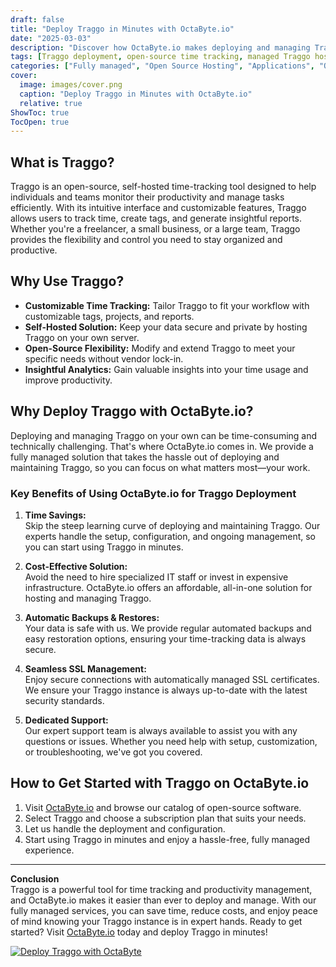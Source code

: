 ```yaml
---
draft: false
title: "Deploy Traggo in Minutes with OctaByte.io"
date: "2025-03-03"
description: "Discover how OctaByte.io makes deploying and managing Traggo, a powerful open-source time-tracking tool, effortless. Save time, reduce costs, and enjoy seamless SSL management, automatic backups, and expert support—all in one place."
tags: [Traggo deployment, open-source time tracking, managed Traggo hosting, OctaByte, time-tracking software, managed open-source services, Traggo benefits, Traggo setup, Traggo hosting, OctaByte Traggo]
categories: ["Fully managed", "Open Source Hosting", "Applications", "Others", "Traggo"]
cover:
  image: images/cover.png
  caption: "Deploy Traggo in Minutes with OctaByte.io"
  relative: true
ShowToc: true
TocOpen: true
---
```



## What is Traggo?

Traggo is an open-source, self-hosted time-tracking tool designed to help individuals and teams monitor their productivity and manage tasks efficiently. With its intuitive interface and customizable features, Traggo allows users to track time, create tags, and generate insightful reports. Whether you're a freelancer, a small business, or a large team, Traggo provides the flexibility and control you need to stay organized and productive.

## Why Use Traggo?

- **Customizable Time Tracking:** Tailor Traggo to fit your workflow with customizable tags, projects, and reports.  
- **Self-Hosted Solution:** Keep your data secure and private by hosting Traggo on your own server.  
- **Open-Source Flexibility:** Modify and extend Traggo to meet your specific needs without vendor lock-in.  
- **Insightful Analytics:** Gain valuable insights into your time usage and improve productivity.  

## Why Deploy Traggo with OctaByte.io?

Deploying and managing Traggo on your own can be time-consuming and technically challenging. That's where OctaByte.io comes in. We provide a fully managed solution that takes the hassle out of deploying and maintaining Traggo, so you can focus on what matters most—your work.

### Key Benefits of Using OctaByte.io for Traggo Deployment

1. **Time Savings:**  
   Skip the steep learning curve of deploying and maintaining Traggo. Our experts handle the setup, configuration, and ongoing management, so you can start using Traggo in minutes.

2. **Cost-Effective Solution:**  
   Avoid the need to hire specialized IT staff or invest in expensive infrastructure. OctaByte.io offers an affordable, all-in-one solution for hosting and managing Traggo.

3. **Automatic Backups & Restores:**  
   Your data is safe with us. We provide regular automated backups and easy restoration options, ensuring your time-tracking data is always secure.

4. **Seamless SSL Management:**  
   Enjoy secure connections with automatically managed SSL certificates. We ensure your Traggo instance is always up-to-date with the latest security standards.

5. **Dedicated Support:**  
   Our expert support team is always available to assist you with any questions or issues. Whether you need help with setup, customization, or troubleshooting, we've got you covered.

## How to Get Started with Traggo on OctaByte.io

1. Visit [OctaByte.io](https://octabyte.io) and browse our catalog of open-source software.  
2. Select Traggo and choose a subscription plan that suits your needs.  
3. Let us handle the deployment and configuration.  
4. Start using Traggo in minutes and enjoy a hassle-free, fully managed experience.  

---

**Conclusion**  
Traggo is a powerful tool for time tracking and productivity management, and OctaByte.io makes it easier than ever to deploy and manage. With our fully managed services, you can save time, reduce costs, and enjoy peace of mind knowing your Traggo instance is in expert hands. Ready to get started? Visit [OctaByte.io](https://octabyte.io) today and deploy Traggo in minutes!

[![Deploy Traggo with OctaByte](/images/deploy-on-octabyte.png)](https://octabyte.io/fully-managed-open-source-services/applications/others/traggo)